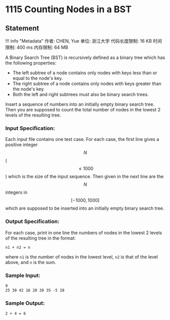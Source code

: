 
# 1115 Counting Nodes in a BST

## Statement

!!! info "Metadata"
    作者: CHEN, Yue
    单位: 浙江大学
    代码长度限制: 16 KB
    时间限制: 400 ms
    内存限制: 64 MB

A Binary Search Tree (BST) is recursively defined as a binary tree which has the following properties:

- The left subtree of a node contains only nodes with keys less than or equal to the node's key.
- The right subtree of a node contains only nodes with keys greater than the node's key.
- Both the left and right subtrees must also be binary search trees.

Insert a sequence of numbers into an initially empty binary search tree. Then you are supposed to count the total number of nodes in the lowest 2 levels of the resulting tree.

### Input Specification:

Each input file contains one test case. For each case, the first line gives a positive integer $$N$$ ($$\le 1000$$) which is the size of the input sequence. Then given in the next line are the $$N$$ integers in $$[-1000, 1000]$$ which are supposed to be inserted into an initially empty binary search tree.

### Output Specification:

For each case, print in one line the numbers of nodes in the lowest 2 levels of the resulting tree in the format:
```
n1 + n2 = n
```
where `n1` is the number of nodes in the lowest level, `n2` is that of the level above, and `n` is the sum.

### Sample Input:
```plaintext
9
25 30 42 16 20 20 35 -5 28
```

### Sample Output:
```plaintext
2 + 4 = 6
```


